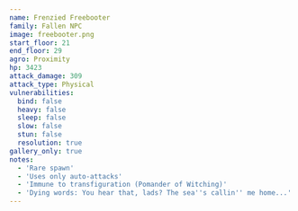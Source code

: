 ```yaml
---
name: Frenzied Freebooter
family: Fallen NPC
image: freebooter.png
start_floor: 21
end_floor: 29
agro: Proximity
hp: 3423
attack_damage: 309
attack_type: Physical
vulnerabilities:
  bind: false
  heavy: false
  sleep: false
  slow: false
  stun: false
  resolution: true
gallery_only: true
notes:
  - 'Rare spawn'
  - 'Uses only auto-attacks'
  - 'Immune to transfiguration (Pomander of Witching)'
  - 'Dying words: You hear that, lads? The sea''s callin'' me home...'
---
```


